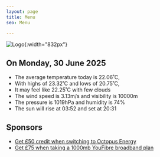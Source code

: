 ```yaml
---
layout: page
title: Menu
seo: Menu

---
```


![Logo](/images/logo.jpg){:width="832px"}

<!-- weather_marker starts -->
## On Monday, 30 June 2025

- The average temperature today is 22.06˚C,
- With highs of 23.32˚C and lows of 20.75˚C,
- It may feel like 22.25˚C with few clouds
- The wind speed is 3.13m/s and visibility is 10000m
- The pressure is 1019hPa and humidity is 74%
- The sun will rise at 03:52 and set at 20:31

<!-- weather_marker ends -->

## Sponsors

- [Get £50 credit when switching to Octopus Energy](https://bit.ly/3oD1nnS)
- [Get £75 when taking a 1000mb YouFibre broadband plan](https://aklam.io/91zWhU?)
